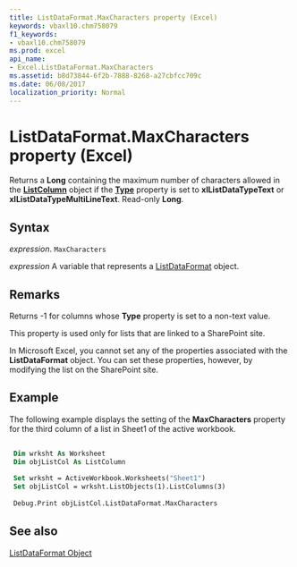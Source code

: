 ```yaml
---
title: ListDataFormat.MaxCharacters property (Excel)
keywords: vbaxl10.chm758079
f1_keywords:
- vbaxl10.chm758079
ms.prod: excel
api_name:
- Excel.ListDataFormat.MaxCharacters
ms.assetid: b8d73844-6f2b-7888-8268-a27cbfcc709c
ms.date: 06/08/2017
localization_priority: Normal
---
```



# ListDataFormat.MaxCharacters property (Excel)

Returns a  **Long** containing the maximum number of characters allowed in the **[ListColumn](Excel.ListColumn.md)** object if the **[Type](Excel.ListDataFormat.Type.md)** property is set to **xlListDataTypeText** or **xlListDataTypeMultiLineText**. Read-only **Long**.


## Syntax

_expression_. `MaxCharacters`

_expression_ A variable that represents a [ListDataFormat](Excel.ListDataFormat.md) object.


## Remarks

Returns -1 for columns whose  **Type** property is set to a non-text value.

This property is used only for lists that are linked to a SharePoint site.

In Microsoft Excel, you cannot set any of the properties associated with the  **ListDataFormat** object. You can set these properties, however, by modifying the list on the SharePoint site.


## Example

The following example displays the setting of the  **MaxCharacters** property for the third column of a list in Sheet1 of the active workbook.


```vb
 
 Dim wrksht As Worksheet 
 Dim objListCol As ListColumn 
 
 Set wrksht = ActiveWorkbook.Worksheets("Sheet1") 
 Set objListCol = wrksht.ListObjects(1).ListColumns(3) 
 
 Debug.Print objListCol.ListDataFormat.MaxCharacters
```


## See also


[ListDataFormat Object](Excel.ListDataFormat.md)

